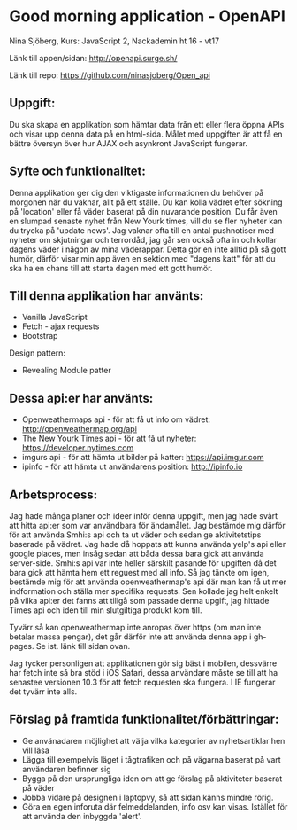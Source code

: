 # Good morning application - OpenAPI

Nina Sjöberg,
Kurs: JavaScript 2, Nackademin ht 16 - vt17


Länk till appen/sidan: http://openapi.surge.sh/

Länk till repo: https://github.com/ninasjoberg/Open_api

## Uppgift:

Du ska skapa en applikation som hämtar data från ett eller flera öppna APIs och visar upp denna data på en html-sida. Målet med uppgiften är att få en bättre översyn över hur AJAX och asynkront JavaScript fungerar.



## Syfte och funktionalitet: 

Denna applikation ger dig den viktigaste informationen du behöver på morgonen när du vaknar, allt på ett ställe. Du kan kolla vädret efter sökning på 'location' eller få väder baserat på din nuvarande position. Du får även en slumpad senaste nyhet från New Yourk times, vill du se fler nyheter kan du trycka på 'update news'. Jag vaknar ofta till en antal pushnotiser med nyheter om skjutningar och terrordåd, jag går sen också ofta in och kollar dagens väder i någon av mina väderappar. Detta gör en inte alltid på så gott humör, därför visar min app även en sektion med "dagens katt" för att du ska ha en chans till att starta dagen med ett gott humör. 

## Till denna applikation har använts:

- Vanilla JavaScript
- Fetch - ajax requests
- Bootstrap 

Design pattern: 
- Revealing Module patter

## Dessa api:er har använts:

- Openweathermaps api - för att få ut info om vädret: http://openweathermap.org/api
- The New Yourk Times api -  för att få ut nyheter: https://developer.nytimes.com
- imgurs api - för att hämta ut bilder på katter: https://api.imgur.com
- ipinfo - för att hämta ut användarens position: http://ipinfo.io

## Arbetsprocess:

Jag hade många planer och ideer inför denna uppgift, men jag hade svårt att hitta api:er som var användbara för ändamålet. Jag bestämde mig därför för att använda Smhi:s api och ta ut väder och sedan ge aktivitetstips baserade på vädret. Jag hade då hoppats att kunna använda yelp's api eller google places, men insåg sedan att båda dessa bara gick att använda server-side. Smhi:s api var inte heller särskilt pasande för upgiften då det bara gick att hämta hem ett reguest med all info. Så jag tänkte om igen, bestämde mig för att använda openweathermap's api där man kan få ut mer indformation och ställa mer specifika requests. Sen kollade jag helt enkelt på vilka api:er det fanns att tillgå som passade denna upgift, jag hittade Times api och iden till min slutgiltiga produkt kom till. 

Tyvärr så kan openweathermap inte anropas över https (om man inte betalar massa pengar), det går därför inte att använda denna app i gh-pages. Se ist. länk till sidan ovan. 

Jag tycker personligen att applikationen gör sig bäst i mobilen, dessvärre har fetch inte så bra stöd i iOS Safari, dessa användare måste se till att ha senastee versionen 10.3 för att fetch requesten ska fungera. I IE fungerar det tyvärr inte alls. 

## Förslag på framtida funktionalitet/förbättringar:

- Ge använadaren möjlighet att välja vilka kategorier av nyhetsartiklar hen vill läsa
- Lägga till exempelvis läget i tågtrafiken och på vägarna baserat på vart användaren befinner sig
- Bygga på den ursprungliga iden om att ge förslag på aktiviteter baserat på väder
- Jobba vidare på designen i laptopvy, så att sidan känns mindre rörig. 
- Göra en egen inforuta där felmeddelanden, info osv kan visas. Istället för att använda den inbyggda 'alert'.

